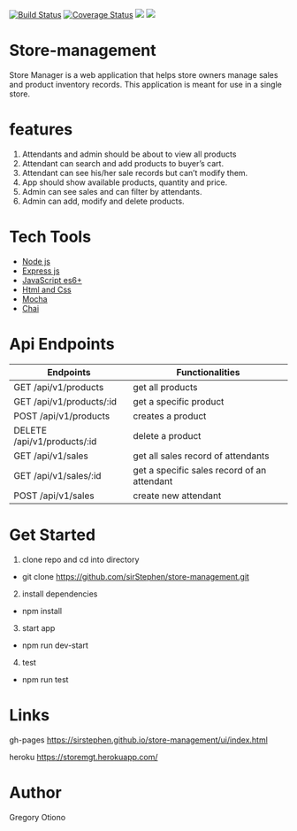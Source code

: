 [![Build Status](https://travis-ci.org/sirStephen/store-management.svg?branch=api-v1)](https://travis-ci.org/sirStephen/store-management)
[![Coverage Status](https://coveralls.io/repos/github/sirStephen/store-management/badge.svg?branch=gh-pages)](https://coveralls.io/github/sirStephen/store-management)
<a href="https://codeclimate.com/github/sirStephen/store-management/maintainability"><img src="https://api.codeclimate.com/v1/badges/7b4969b7145be6cde12b/maintainability" /></a>
<a href="https://codeclimate.com/github/sirStephen/store-management/test_coverage"><img src="https://api.codeclimate.com/v1/badges/7b4969b7145be6cde12b/test_coverage" /></a>

# Store-management

Store Manager is a web application that helps store owners manage sales and product inventory
records. This application is meant for use in a single store.

# features

1. Attendants and admin should be about to view all products
2. Attendant can search and add products to buyer’s cart.
3. Attendant can see his/her sale records but can’t modify them.
4. App should show available products, quantity and price.
5. Admin can see sales and can filter by attendants.
6. Admin can add, modify and delete products.

# Tech Tools

<ul>
  <li><a href="https://nodejs.org/en/">Node js</a></li>
  <li><a href="https://expressjs.com/">Express js</a></li>
  <li><a href="https://developer.mozilla.org/bm/docs/Web/JavaScript">JavaScript es6+</a></li>
  <li><a href="https://developer.mozilla.org/kab/docs/Web/HTML">Html and Css</a></li>
  <li><a href="https://mochajs.org/">Mocha</a></li>
  <li><a href="https://www.chaijs.com/">Chai</a></li>
</ul>

# Api Endpoints

| Endpoints                   | Functionalities                             |
| --------------------------- | ------------------------------------------- |
| GET /api/v1/products        | get all products                            |
| GET /api/v1/products/:id    | get a specific product                      |
| POST /api/v1/products       | creates a product                           |
| DELETE /api/v1/products/:id | delete a product                            |
| GET /api/v1/sales           | get all sales record of attendants          |
| GET /api/v1/sales/:id       | get a specific sales record of an attendant |
| POST /api/v1/sales          | create new attendant                        |

# Get Started

1. clone repo and cd into directory

- git clone https://github.com/sirStephen/store-management.git

2. install dependencies

- npm install

3. start app

- npm run dev-start

4. test

- npm run test

# Links

gh-pages https://sirstephen.github.io/store-management/ui/index.html

heroku https://storemgt.herokuapp.com/

# Author

Gregory Otiono
